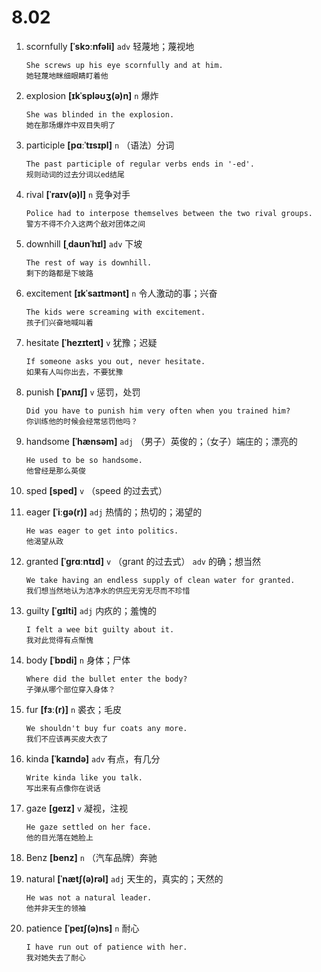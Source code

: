 # 8.02
















































1. scornfully **[ˈskɔːnfəli]** `adv` 轻蔑地；蔑视地
    ```
    She screws up his eye scornfully and at him.
    她轻蔑地眯细眼睛盯着他
    ```

2. explosion **[ɪkˈspləʊʒ(ə)n]** `n` 爆炸
    ```
    She was blinded in the explosion.
    她在那场爆炸中双目失明了
    ```

3. participle **[pɑːˈtɪsɪpl]** `n` （语法）分词
    ```
    The past participle of regular verbs ends in '-ed'.
    规则动词的过去分词以ed结尾
    ```

4. rival **[ˈraɪv(ə)l]** `n` 竞争对手
    ```
    Police had to interpose themselves between the two rival groups.
    警方不得不介入这两个敌对团体之间
    ```

5. downhill **[ˌdaʊnˈhɪl]** `adv` 下坡
    ```
    The rest of way is downhill.
    剩下的路都是下坡路
    ```

6. excitement **[ɪkˈsaɪtmənt]** `n` 令人激动的事；兴奋
    ```
    The kids were screaming with excitement.
    孩子们兴奋地喊叫着
    ```

7. hesitate **[ˈhezɪteɪt]** `v` 犹豫；迟疑
    ```
    If someone asks you out, never hesitate.
    如果有人叫你出去，不要犹豫
    ```

8. punish **[ˈpʌnɪʃ]** `v` 惩罚，处罚
    ```
    Did you have to punish him very often when you trained him?
    你训练他的时候会经常惩罚他吗？
    ```

9. handsome **[ˈhænsəm]** `adj` （男子）英俊的；（女子）端庄的；漂亮的
    ```
    He used to be so handsome.
    他曾经是那么英俊
    ```

10. sped **[sped]** `v` （speed 的过去式）

11. eager **[ˈiːɡə(r)]** `adj` 热情的；热切的；渴望的
    ```
    He was eager to get into politics.
    他渴望从政
    ```

12. granted **[ˈɡrɑːntɪd]** `v` （grant 的过去式） `adv` 的确；想当然
    ```
    We take having an endless supply of clean water for granted.
    我们想当然地认为洁净水的供应无穷无尽而不珍惜
    ```

13. guilty **[ˈɡɪlti]** `adj` 内疚的；羞愧的
    ```
    I felt a wee bit guilty about it.
    我对此觉得有点惭愧
    ```

14. body **[ˈbɒdi]** `n` 身体；尸体
    ```
    Where did the bullet enter the body?
    子弹从哪个部位穿入身体？
    ```

15. fur **[fɜː(r)]** `n` 裘衣；毛皮
    ```
    We shouldn't buy fur coats any more.
    我们不应该再买皮大衣了
    ```

16. kinda **[ˈkaɪndə]** `adv` 有点，有几分
    ```
    Write kinda like you talk.
    写出来有点像你在说话
    ```

17. gaze **[ɡeɪz]** `v` 凝视，注视
    ```
    He gaze settled on her face.
    他的目光落在她脸上
    ```

18. Benz **[benz]** `n` （汽车品牌）奔驰

19. natural **[ˈnætʃ(ə)rəl]** `adj` 天生的，真实的；天然的
    ```
    He was not a natural leader.
    他并非天生的领袖
    ```

20. patience **[ˈpeɪʃ(ə)ns]** `n` 耐心
    ```
    I have run out of patience with her.
    我对她失去了耐心
    ```
